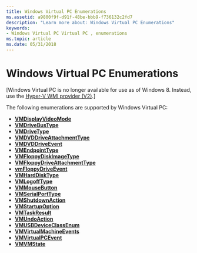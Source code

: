```yaml
---
title: Windows Virtual PC Enumerations
ms.assetid: a9800f9f-d91f-48be-bbb9-f736132c2fd7
description: "Learn more about: Windows Virtual PC Enumerations"
keywords:
- Windows Virtual PC Virtual PC , enumerations
ms.topic: article
ms.date: 05/31/2018
---
```


# Windows Virtual PC Enumerations

\[Windows Virtual PC is no longer available for use as of Windows 8. Instead, use the [Hyper-V WMI provider (V2)](/windows/desktop/HyperV_v2/windows-virtualization-portal).\]

The following enumerations are supported by Windows Virtual PC:

-   [**VMDisplayVideoMode**](vmdisplayvideomode.md)
-   [**VMDriveBusType**](vmdrivebustype.md)
-   [**VMDriveType**](vmdrivetype.md)
-   [**VMDVDDriveAttachmentType**](vmdvddriveattachmenttype.md)
-   [**VMDVDDriveEvent**](vmdvddriveevent.md)
-   [**VMEndpointType**](vmendpointtype.md)
-   [**VMFloppyDiskImageType**](vmfloppydiskimagetype.md)
-   [**VMFloppyDriveAttachmentType**](vmfloppydriveattachmenttype.md)
-   [**vmFloppyDriveEvent**](vmfloppydriveevent.md)
-   [**VMHardDiskType**](vmharddisktype.md)
-   [**VMLogoffType**](vmlogofftype.md)
-   [**VMMouseButton**](vmmousebutton.md)
-   [**VMSerialPortType**](vmserialporttype.md)
-   [**VMShutdownAction**](vmshutdownaction.md)
-   [**VMStartupOption**](vmstartupoption.md)
-   [**VMTaskResult**](vmtaskresult.md)
-   [**VMUndoAction**](vmundoaction.md)
-   [**VMUSBDeviceClassEnum**](vmusbdeviceclassenum.md)
-   [**VMVirtualMachineEvents**](vmvirtualmachineevents.md)
-   [**VMVirtualPCEvent**](vmvirtualpcevent.md)
-   [**VMVMState**](vmvmstate.md)

 

 
